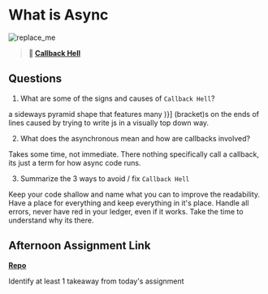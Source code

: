 # What is Async

![replace_me](https://codeworks.blob.core.windows.net/public/assets/img/illustrations/placeholder.svg)

> **📖 [Callback Hell](https://codeworksacademy.com/fs-student-guide/resources/wk4/01-Callbacks)**

## Questions

1. What are some of the signs and causes of `Callback Hell`?

a sideways pyramid shape that features many )}] (bracket)s on the ends of lines caused by trying to write js in a visually top down way. 

2. What does the asynchronous mean and how are callbacks involved?

Takes some time, not immediate.  There nothing specifically call a callback, its just a term for how async code runs.

3. Summarize the 3 ways to avoid / fix `Callback Hell`

Keep your code shallow and name what you can to improve the readability.
Have a place for everything and keep everything in it's place.
Handle all errors, never have red in your ledger, even if it works.  Take the time to understand why its there.

## Afternoon Assignment Link

**[Repo](https://andrewlarue.github.io/TriviaDb/)**

Identify at least 1 takeaway from today's assignment
